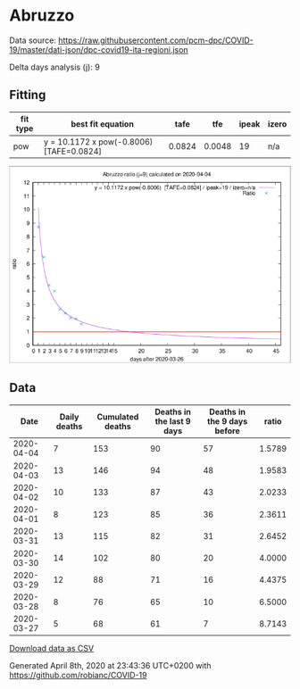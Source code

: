 # Abruzzo

Data source: https://raw.githubusercontent.com/pcm-dpc/COVID-19/master/dati-json/dpc-covid19-ita-regioni.json

Delta days analysis (j): 9

## Fitting 
|fit type|best fit equation|tafe|tfe|ipeak|izero|
|-------|-----|--------|------|---|---|
|pow|y = 10.1172 x pow(-0.8006)  [TAFE=0.0824]|0.0824|0.0048|19|n/a|

![Plot](COVID-19_abruzzo_j9_2020-04-04.png)

## Data
|Date|Daily deaths|Cumulated deaths|Deaths in the last 9 days|Deaths in the 9 days before|ratio|
|----|----------|-----------|-------|--------------------|-----|
|2020-04-04|7|153|90|57|1.5789|
|2020-04-03|13|146|94|48|1.9583|
|2020-04-02|10|133|87|43|2.0233|
|2020-04-01|8|123|85|36|2.3611|
|2020-03-31|13|115|82|31|2.6452|
|2020-03-30|14|102|80|20|4.0000|
|2020-03-29|12|88|71|16|4.4375|
|2020-03-28|8|76|65|10|6.5000|
|2020-03-27|5|68|61|7|8.7143|

[Download data as CSV](COVID-19_abruzzo_j9_2020-04-04.csv)

Generated April 8th, 2020 at 23:43:36 UTC+0200 with https://github.com/robianc/COVID-19
